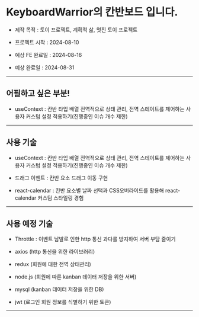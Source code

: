 # KeyboardWarrior의 칸반보드 입니다.

- 제작 목적 : 토이 프로젝트, 계획적 삶, 멋진 토이 프로젝트

- 프로젝트 시작 : 2024-08-10

- 예상 FE 완료일 : 2024-08-16

- 예상 완료일 : 2024-08-31

---
## 어필하고 싶은 부분!

- useContext : 칸반 타입 배열 전역적으로 상태 관리, 전역 스테이트를 제어하는 사용자 커스텀 설정 적용하기(진행중인 이슈 개수 제한)



---

## 사용 기술
- useContext : 칸반 타입 배열 전역적으로 상태 관리, 전역 스테이트를 제어하는 사용자 커스텀 설정 적용하기(진행중인 이슈 개수 제한)

- 드래그 이벤트 : 칸반 요소 드래그 이동 구현

- react-calendar : 칸반 요소별 날짜 선택과 CSS오버라이드를 활용해 react-calendar 커스텀 스타일링 경험

---

## 사용 예정 기술

- Throttle : 이벤트 남발로 인한 http 통신 과다를 방지하여 서버 부담 줄이기

- axios (http 통신을 위한 라이브러리)
- redux (회원에 대한 전역 상태관리)
- node.js (회원에 따른 kanban 데이터 저장을 위한 서버)
- mysql (kanban 데이터 저장을 위한 DB)
- jwt (로그인 회원 정보를 식별하기 위한 토큰)

--- 